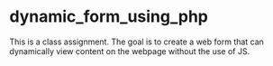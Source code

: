 # dynamic_form_using_php
This is a class assignment. The goal is to create a web form that can dynamically view content on the webpage without the use of JS.
